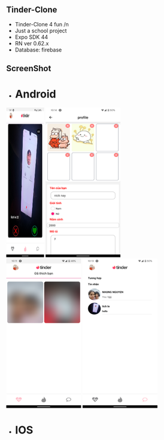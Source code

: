## Tinder-Clone
- Tinder-Clone 4 fun /n
- Just a school project
- Expo SDK 44
- RN ver 0.62.x
- Database: firebase
## ScreenShot
  - # Android
<img src="/Screenshots/android-home.png" height="400" width="20%" >      <img src="/Screenshots/android-profile.png" height="400" width="200" >         <img src="/Screenshots/android-Like.png" height="400" width="200" >        <img src="/Screenshots/android-message.png" height="400" width="200" >

  - # IOS
